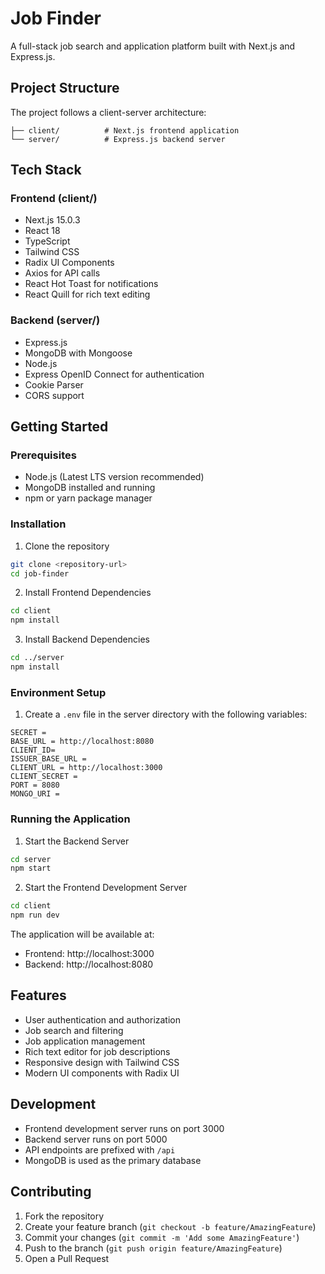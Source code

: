 # Job Finder

A full-stack job search and application platform built with Next.js and Express.js.

## Project Structure

The project follows a client-server architecture:

```
├── client/          # Next.js frontend application
└── server/          # Express.js backend server
```

## Tech Stack

### Frontend (client/)
- Next.js 15.0.3
- React 18
- TypeScript
- Tailwind CSS
- Radix UI Components
- Axios for API calls
- React Hot Toast for notifications
- React Quill for rich text editing

### Backend (server/)
- Express.js
- MongoDB with Mongoose
- Node.js
- Express OpenID Connect for authentication
- Cookie Parser
- CORS support

## Getting Started

### Prerequisites
- Node.js (Latest LTS version recommended)
- MongoDB installed and running
- npm or yarn package manager

### Installation

1. Clone the repository
```bash
git clone <repository-url>
cd job-finder
```

2. Install Frontend Dependencies
```bash
cd client
npm install
```

3. Install Backend Dependencies
```bash
cd ../server
npm install
```

### Environment Setup

1. Create a `.env` file in the server directory with the following variables:
```
SECRET = 
BASE_URL = http://localhost:8080
CLIENT_ID=
ISSUER_BASE_URL = 
CLIENT_URL = http://localhost:3000
CLIENT_SECRET = 
PORT = 8080
MONGO_URI =  
```


### Running the Application

1. Start the Backend Server
```bash
cd server
npm start
```

2. Start the Frontend Development Server
```bash
cd client
npm run dev
```

The application will be available at:
- Frontend: http://localhost:3000
- Backend: http://localhost:8080

## Features

- User authentication and authorization
- Job search and filtering
- Job application management
- Rich text editor for job descriptions
- Responsive design with Tailwind CSS
- Modern UI components with Radix UI

## Development

- Frontend development server runs on port 3000
- Backend server runs on port 5000
- API endpoints are prefixed with `/api`
- MongoDB is used as the primary database

## Contributing

1. Fork the repository
2. Create your feature branch (`git checkout -b feature/AmazingFeature`)
3. Commit your changes (`git commit -m 'Add some AmazingFeature'`)
4. Push to the branch (`git push origin feature/AmazingFeature`)
5. Open a Pull Request

